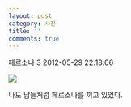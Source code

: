 ```yaml
---
layout: post
category: 사진
title: ''
comments: true
---
```

페르소나 3
2012-05-29 22:18:06


  

![][link0]

  

  

나도 남들처럼 페르소나를 끼고 있었다.


[link0]:https://t1.daumcdn.net/cfile/tistory/20653E4C4FC4CC791C
